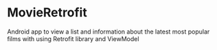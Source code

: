 # MovieRetrofit
Android app to view a list and information about the latest most popular films 
with using Retrofit library and ViewModel
